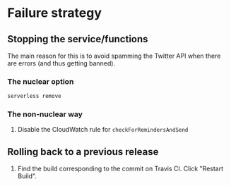 # Failure strategy

## Stopping the service/functions
The main reason for this is to avoid spamming the Twitter API when there are errors (and thus getting banned).

### The nuclear option

```bash
serverless remove
```

### The non-nuclear way
1. Disable the CloudWatch rule for `checkForRemindersAndSend`


## Rolling back to a previous release
1. Find the build corresponding to the commit on Travis CI. Click "Restart Build".

